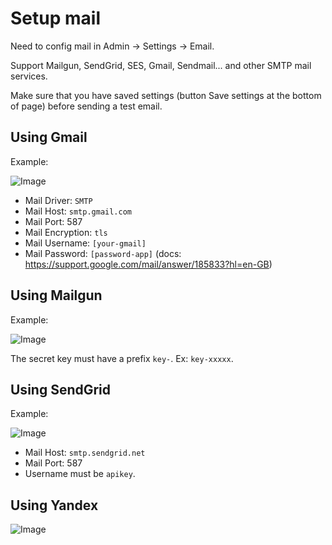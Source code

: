 # Setup mail

Need to config mail in Admin -> Settings -> Email. 

Support Mailgun, SendGrid, SES, Gmail, Sendmail... and other SMTP mail services.

Make sure that you have saved settings (button Save settings at the bottom of page) before sending a test email.

## Using Gmail

Example:

![Image](https://live.staticflickr.com/65535/51304592333_3bd148968b_b.jpg)

- Mail Driver: `SMTP`
- Mail Host: `smtp.gmail.com`
- Mail Port: 587
- Mail Encryption: `tls`
- Mail Username: `[your-gmail]`
- Mail Password: `[password-app]` (docs: https://support.google.com/mail/answer/185833?hl=en-GB)

## Using Mailgun

Example: 

![Image](https://live.staticflickr.com/65535/51303643467_885819f60c_b.jpg)

The secret key must have a prefix `key-`. Ex: `key-xxxxx`.

## Using SendGrid

Example: 

![Image](https://live.staticflickr.com/65535/51304400246_c7bab7111b_b.jpg)

- Mail Host: `smtp.sendgrid.net`
- Mail Port: 587
- Username must be `apikey`.

## Using Yandex

![Image](https://live.staticflickr.com/65535/51303663112_cb197f4a8f_b.jpg)